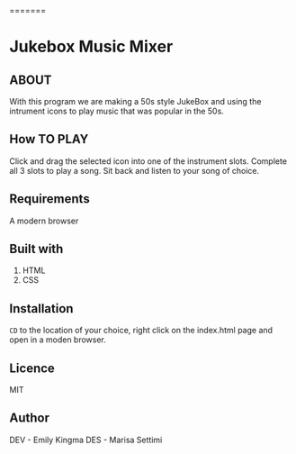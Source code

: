 
=======
# Jukebox Music Mixer

## ABOUT

With this program we are making a 50s style JukeBox and using the intrument icons to play music that was popular in the 50s.

## How TO PLAY

Click and drag the selected icon into one of the instrument slots. Complete all 3 slots to play a song. Sit back and listen to your song of choice. 


## Requirements 

A modern browser

## Built with

1. HTML
2. CSS

## Installation

`CD` to the location of your choice, right click on the index.html page and open in a moden browser.

## Licence 

MIT

## Author

DEV - Emily Kingma
DES - Marisa Settimi

